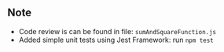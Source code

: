 ## Note
- Code review is can be found in file: ```sumAndSquareFunction.js```
- Added simple unit tests using Jest Framework: run ```npm test```
